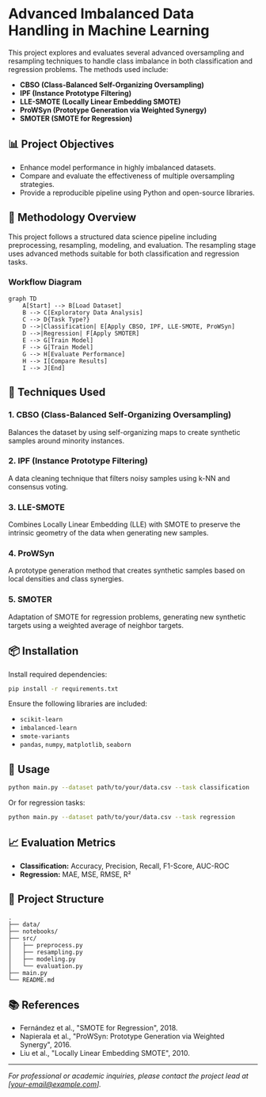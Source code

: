 
# Advanced Imbalanced Data Handling in Machine Learning

This project explores and evaluates several advanced oversampling and resampling techniques to handle class imbalance in both classification and regression problems. The methods used include:

- **CBSO (Class-Balanced Self-Organizing Oversampling)**
- **IPF (Instance Prototype Filtering)**
- **LLE-SMOTE (Locally Linear Embedding SMOTE)**
- **ProWSyn (Prototype Generation via Weighted Synergy)**
- **SMOTER (SMOTE for Regression)**

## 📊 Project Objectives

- Enhance model performance in highly imbalanced datasets.
- Compare and evaluate the effectiveness of multiple oversampling strategies.
- Provide a reproducible pipeline using Python and open-source libraries.

## 🧠 Methodology Overview

This project follows a structured data science pipeline including preprocessing, resampling, modeling, and evaluation. The resampling stage uses advanced methods suitable for both classification and regression tasks.

### Workflow Diagram

```mermaid
graph TD
    A[Start] --> B[Load Dataset]
    B --> C[Exploratory Data Analysis]
    C --> D{Task Type?}
    D -->|Classification| E[Apply CBSO, IPF, LLE-SMOTE, ProWSyn]
    D -->|Regression| F[Apply SMOTER]
    E --> G[Train Model]
    F --> G[Train Model]
    G --> H[Evaluate Performance]
    H --> I[Compare Results]
    I --> J[End]
```

## 🧪 Techniques Used

### 1. CBSO (Class-Balanced Self-Organizing Oversampling)
Balances the dataset by using self-organizing maps to create synthetic samples around minority instances.

### 2. IPF (Instance Prototype Filtering)
A data cleaning technique that filters noisy samples using k-NN and consensus voting.

### 3. LLE-SMOTE
Combines Locally Linear Embedding (LLE) with SMOTE to preserve the intrinsic geometry of the data when generating new samples.

### 4. ProWSyn
A prototype generation method that creates synthetic samples based on local densities and class synergies.

### 5. SMOTER
Adaptation of SMOTE for regression problems, generating new synthetic targets using a weighted average of neighbor targets.

## 📦 Installation

Install required dependencies:

```bash
pip install -r requirements.txt
```

Ensure the following libraries are included:
- `scikit-learn`
- `imbalanced-learn`
- `smote-variants`
- `pandas`, `numpy`, `matplotlib`, `seaborn`

## 🚀 Usage

```bash
python main.py --dataset path/to/your/data.csv --task classification
```

Or for regression tasks:

```bash
python main.py --dataset path/to/your/data.csv --task regression
```

## 📈 Evaluation Metrics

- **Classification:** Accuracy, Precision, Recall, F1-Score, AUC-ROC
- **Regression:** MAE, MSE, RMSE, R²

## 📂 Project Structure

```
.
├── data/
├── notebooks/
├── src/
│   ├── preprocess.py
│   ├── resampling.py
│   ├── modeling.py
│   └── evaluation.py
├── main.py
└── README.md
```

## 📚 References

- Fernández et al., "SMOTE for Regression", 2018.
- Napierala et al., "ProWSyn: Prototype Generation via Weighted Synergy", 2016.
- Liu et al., "Locally Linear Embedding SMOTE", 2010.

---

*For professional or academic inquiries, please contact the project lead at [your-email@example.com].*
